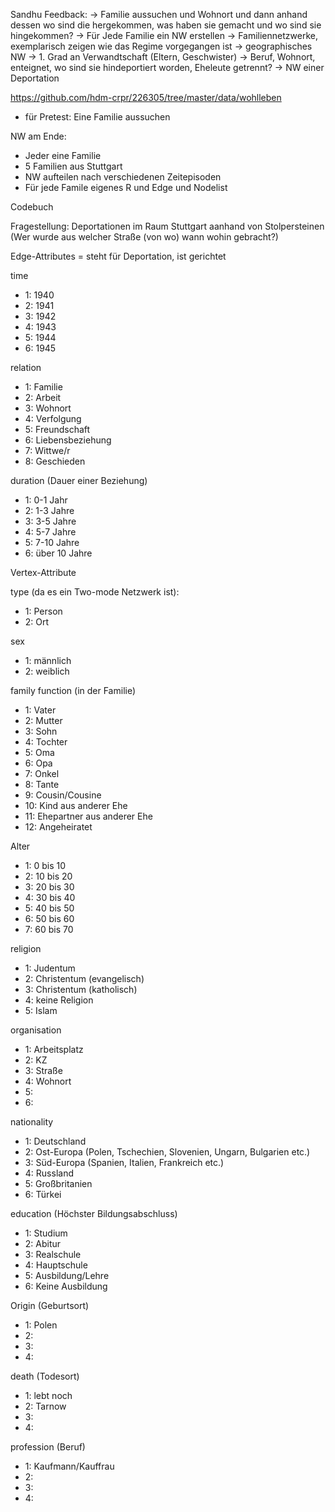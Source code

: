 Sandhu Feedback: 
-> Familie aussuchen und Wohnort und dann anhand dessen wo sind die hergekommen, was haben sie gemacht und wo sind sie hingekommen?
-> Für Jede Familie ein NW erstellen
-> Familiennetzwerke, exemplarisch zeigen wie das Regime vorgegangen ist
-> geographisches NW 
-> 1. Grad an Verwandtschaft (Eltern, Geschwister)
-> Beruf, Wohnort, enteignet, wo sind sie hindeportiert worden, Eheleute getrennt?
-> NW einer Deportation

https://github.com/hdm-crpr/226305/tree/master/data/wohlleben

- für Pretest: Eine Familie aussuchen 

NW am Ende:
- Jeder eine Familie 
- 5 Familien aus Stuttgart
- NW aufteilen nach verschiedenen Zeitepisoden
- Für jede Famile eigenes R und Edge und Nodelist 


Codebuch 

Fragestellung: Deportationen im Raum Stuttgart aanhand von Stolpersteinen (Wer wurde aus welcher Straße (von wo) wann wohin gebracht?)

Edge-Attributes
= steht für Deportation, ist gerichtet

time
- 1: 1940
- 2: 1941
- 3: 1942
- 4: 1943
- 5: 1944
- 6: 1945

relation
- 1: Familie
- 2: Arbeit
- 3: Wohnort
- 4: Verfolgung
- 5: Freundschaft
- 6: Liebensbeziehung
- 7: Wittwe/r 
- 8: Geschieden

duration (Dauer einer Beziehung)
- 1: 0-1 Jahr
- 2: 1-3 Jahre
- 3: 3-5 Jahre
- 4: 5-7 Jahre
- 5: 7-10 Jahre
- 6: über 10 Jahre


Vertex-Attribute

type (da es ein Two-mode Netzwerk ist):
- 1: Person
- 2: Ort

sex
- 1: männlich
- 2: weiblich

family function (in der Familie)
- 1: Vater
- 2: Mutter
- 3: Sohn
- 4: Tochter
- 5: Oma
- 6: Opa
- 7: Onkel
- 8: Tante
- 9: Cousin/Cousine
- 10: Kind aus anderer Ehe
- 11: Ehepartner aus anderer Ehe
- 12: Angeheiratet

Alter 
- 1: 0 bis 10
- 2: 10 bis 20 
- 3: 20 bis 30
- 4: 30 bis 40
- 5: 40 bis 50
- 6: 50 bis 60
- 7: 60 bis 70

religion 
- 1: Judentum
- 2: Christentum (evangelisch)
- 3: Christentum (katholisch)
- 4: keine Religion
- 5: Islam

organisation
- 1: Arbeitsplatz
- 2: KZ
- 3: Straße
- 4: Wohnort
- 5: 
- 6: 

nationality 
- 1: Deutschland
- 2: Ost-Europa (Polen, Tschechien, Slovenien, Ungarn, Bulgarien etc.)
- 3: Süd-Europa (Spanien, Italien, Frankreich etc.)
- 4: Russland
- 5: Großbritanien
- 6: Türkei

education (Höchster Bildungsabschluss)
- 1: Studium
- 2: Abitur
- 3: Realschule
- 4: Hauptschule
- 5: Ausbildung/Lehre
- 6: Keine Ausbildung

Origin (Geburtsort)
- 1: Polen
- 2: 
- 3:
- 4: 

death (Todesort)
- 1: lebt noch
- 2: Tarnow
- 3:
- 4: 

profession (Beruf)
- 1: Kaufmann/Kauffrau
- 2: 
- 3:
- 4:
